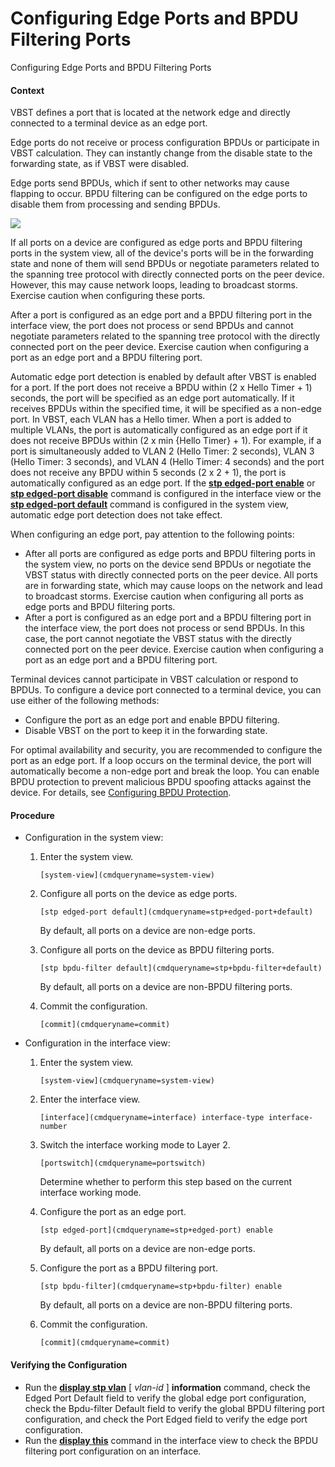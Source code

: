 Configuring Edge Ports and BPDU Filtering Ports
===============================================

Configuring Edge Ports and BPDU Filtering Ports

#### Context

VBST defines a port that is located at the network edge and directly connected to a terminal device as an edge port.

Edge ports do not receive or process configuration BPDUs or participate in VBST calculation. They can instantly change from the disable state to the forwarding state, as if VBST were disabled.

Edge ports send BPDUs, which if sent to other networks may cause flapping to occur. BPDU filtering can be configured on the edge ports to disable them from processing and sending BPDUs.

![](public_sys-resources/note_3.0-en-us.png) 

If all ports on a device are configured as edge ports and BPDU filtering ports in the system view, all of the device's ports will be in the forwarding state and none of them will send BPDUs or negotiate parameters related to the spanning tree protocol with directly connected ports on the peer device. However, this may cause network loops, leading to broadcast storms. Exercise caution when configuring these ports.

After a port is configured as an edge port and a BPDU filtering port in the interface view, the port does not process or send BPDUs and cannot negotiate parameters related to the spanning tree protocol with the directly connected port on the peer device. Exercise caution when configuring a port as an edge port and a BPDU filtering port.

Automatic edge port detection is enabled by default after VBST is enabled for a port. If the port does not receive a BPDU within (2 x Hello Timer + 1) seconds, the port will be specified as an edge port automatically. If it receives BPDUs within the specified time, it will be specified as a non-edge port. In VBST, each VLAN has a Hello timer. When a port is added to multiple VLANs, the port is automatically configured as an edge port if it does not receive BPDUs within (2 x min {Hello Timer} + 1). For example, if a port is simultaneously added to VLAN 2 (Hello Timer: 2 seconds), VLAN 3 (Hello Timer: 3 seconds), and VLAN 4 (Hello Timer: 4 seconds) and the port does not receive any BPDU within 5 seconds (2 x 2 + 1), the port is automatically configured as an edge port. If the [**stp edged-port enable**](cmdqueryname=stp+edged-port+enable) or [**stp edged-port disable**](cmdqueryname=stp+edged-port+disable) command is configured in the interface view or the [**stp edged-port default**](cmdqueryname=stp+edged-port+default) command is configured in the system view, automatic edge port detection does not take effect.

When configuring an edge port, pay attention to the following points:

* After all ports are configured as edge ports and BPDU filtering ports in the system view, no ports on the device send BPDUs or negotiate the VBST status with directly connected ports on the peer device. All ports are in forwarding state, which may cause loops on the network and lead to broadcast storms. Exercise caution when configuring all ports as edge ports and BPDU filtering ports.
* After a port is configured as an edge port and a BPDU filtering port in the interface view, the port does not process or send BPDUs. In this case, the port cannot negotiate the VBST status with the directly connected port on the peer device. Exercise caution when configuring a port as an edge port and a BPDU filtering port.

Terminal devices cannot participate in VBST calculation or respond to BPDUs. To configure a device port connected to a terminal device, you can use either of the following methods:

* Configure the port as an edge port and enable BPDU filtering.
* Disable VBST on the port to keep it in the forwarding state.

For optimal availability and security, you are recommended to configure the port as an edge port. If a loop occurs on the terminal device, the port will automatically become a non-edge port and break the loop. You can enable BPDU protection to prevent malicious BPDU spoofing attacks against the device. For details, see [Configuring BPDU Protection](galaxy_vbst_cfg_0025.html).


#### Procedure

* Configuration in the system view:
  1. Enter the system view.
     
     
     ```
     [system-view](cmdqueryname=system-view)
     ```
  2. Configure all ports on the device as edge ports.
     
     
     ```
     [stp edged-port default](cmdqueryname=stp+edged-port+default)
     ```
     
     By default, all ports on a device are non-edge ports.
  3. Configure all ports on the device as BPDU filtering ports.
     
     
     ```
     [stp bpdu-filter default](cmdqueryname=stp+bpdu-filter+default)
     ```
     
     By default, all ports on a device are non-BPDU filtering ports.
  4. Commit the configuration.
     
     
     ```
     [commit](cmdqueryname=commit)
     ```
* Configuration in the interface view:
  1. Enter the system view.
     
     
     ```
     [system-view](cmdqueryname=system-view)
     ```
  2. Enter the interface view.
     
     
     ```
     [interface](cmdqueryname=interface) interface-type interface-number
     ```
  3. Switch the interface working mode to Layer 2.
     
     
     ```
     [portswitch](cmdqueryname=portswitch)
     ```
     
     Determine whether to perform this step based on the current interface working mode.
  4. Configure the port as an edge port.
     
     
     ```
     [stp edged-port](cmdqueryname=stp+edged-port) enable
     ```
     
     By default, all ports on a device are non-edge ports.
  5. Configure the port as a BPDU filtering port.
     
     
     ```
     [stp bpdu-filter](cmdqueryname=stp+bpdu-filter) enable
     ```
     
     By default, all ports on a device are non-BPDU filtering ports.
  6. Commit the configuration.
     
     
     ```
     [commit](cmdqueryname=commit)
     ```

#### Verifying the Configuration

* Run the [**display stp vlan**](cmdqueryname=display+stp+vlan) [ *vlan-id* ] **information** command, check the Edged Port Default field to verify the global edge port configuration, check the Bpdu-filter Default field to verify the global BPDU filtering port configuration, and check the Port Edged field to verify the edge port configuration.
* Run the [**display this**](cmdqueryname=display+this) command in the interface view to check the BPDU filtering port configuration on an interface.